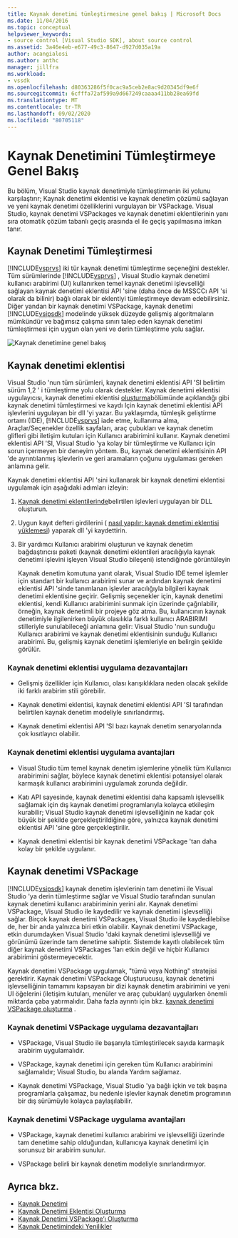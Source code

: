 ```yaml
---
title: Kaynak denetimi tümleştirmesine genel bakış | Microsoft Docs
ms.date: 11/04/2016
ms.topic: conceptual
helpviewer_keywords:
- source control [Visual Studio SDK], about source control
ms.assetid: 3a46e4eb-e677-49c3-8647-d927d035a19a
author: acangialosi
ms.author: anthc
manager: jillfra
ms.workload:
- vssdk
ms.openlocfilehash: d80363286f5f0cac9a5ceb2e8ac9d20345df9e6f
ms.sourcegitcommit: 6cfffa72af599a9d667249caaaa411bb28ea69fd
ms.translationtype: MT
ms.contentlocale: tr-TR
ms.lasthandoff: 09/02/2020
ms.locfileid: "80705118"
---
```

# <a name="source-control-integration-overview"></a>Kaynak Denetimini Tümleştirmeye Genel Bakış
Bu bölüm, Visual Studio kaynak denetimiyle tümleştirmenin iki yolunu karşılaştırır; Kaynak denetimi eklentisi ve kaynak denetim çözümü sağlayan ve yeni kaynak denetimi özelliklerini vurgulayan bir VSPackage. Visual Studio, kaynak denetimi VSPackages ve kaynak denetimi eklentilerinin yanı sıra otomatik çözüm tabanlı geçiş arasında el ile geçiş yapılmasına imkan tanır.

## <a name="source-control-integration"></a>Kaynak Denetimi Tümleştirmesi
 [!INCLUDE[vsprvs](../../code-quality/includes/vsprvs_md.md)] iki tür kaynak denetimi tümleştirme seçeneğini destekler. Tüm sürümlerinde [!INCLUDE[vsprvs](../../code-quality/includes/vsprvs_md.md)] , Visual Studio kaynak denetimi kullanıcı arabirimi (UI) kullanırken temel kaynak denetimi işlevselliği sağlayan kaynak denetimi eklentisi API 'sine (daha önce de MSSCCı API 'si olarak da bilinir) bağlı olarak bir eklentiyi tümleştirmeye devam edebilirsiniz. Diğer yandan bir kaynak denetimi VSPackage, kaynak denetimi [!INCLUDE[vsipsdk](../../extensibility/includes/vsipsdk_md.md)] modelinde yüksek düzeyde gelişmiş algoritmaların mümkündür ve bağımsız çalışma sınırı talep eden kaynak denetimi tümleştirmesi için uygun olan yeni ve derin tümleştirme yolu sağlar.

 ![Kaynak denetimine genel bakış](../../extensibility/internals/media/sourcectnrloverview.gif "SourceCtnrlOverview")

## <a name="source-control-plug-in"></a>Kaynak denetimi eklentisi
 Visual Studio 'nun tüm sürümleri, kaynak denetimi eklentisi API 'SI belirtim sürüm 1,2 ' i tümleştirme yolu olarak destekler. Kaynak denetimi eklentisi uygulayıcısı, kaynak denetimi eklentisi [oluşturma](../../extensibility/internals/creating-a-source-control-plug-in.md)bölümünde açıklandığı gibi kaynak denetimi tümleştirmesi ve kaydı Için kaynak denetimi eklentisi API işlevlerini uygulayan bir dll 'yi yazar. Bu yaklaşımda, tümleşik geliştirme ortamı (IDE), [!INCLUDE[vsprvs](../../code-quality/includes/vsprvs_md.md)] iade etme, kullanıma alma, Araçlar/Seçenekler özellik sayfaları, araç çubukları ve kaynak denetim glifleri gibi iletişim kutuları için Kullanıcı arabirimini kullanır. Kaynak denetimi eklentisi API 'SI, Visual Studio 'ya kolay bir tümleştirme ve Kullanıcı için sorun içermeyen bir deneyim yöntem. Bu, kaynak denetimi eklentisinin API 'de ayrıntılanmış işlevlerin ve geri aramaların çoğunu uygulaması gereken anlamına gelir.

 Kaynak denetimi eklentisi API 'sini kullanarak bir kaynak denetimi eklentisi uygulamak için aşağıdaki adımları izleyin:

1. [Kaynak denetimi eklentilerinde](../../extensibility/source-control-plug-ins.md)belirtilen işlevleri uygulayan bir DLL oluşturun.

2. Uygun kayıt defteri girdilerini ( [nasıl yapılır: kaynak denetimi eklentisi yüklemesi](../../extensibility/internals/how-to-install-a-source-control-plug-in.md)) yaparak dll 'yi kaydettirin.

3. Bir yardımcı Kullanıcı arabirimi oluşturun ve kaynak denetim bağdaştırıcısı paketi (kaynak denetimi eklentileri aracılığıyla kaynak denetimi işlevini işleyen Visual Studio bileşeni) istendiğinde görüntüleyin

   Kaynak denetim komutuna yanıt olarak, Visual Studio IDE temel işlemler için standart bir kullanıcı arabirimi sunar ve ardından kaynak denetimi eklentisi API 'sinde tanımlanan işlevler aracılığıyla bilgileri kaynak denetimi eklentisine geçirir. Gelişmiş seçenekler için, kaynak denetimi eklentisi, kendi Kullanıcı arabirimini sunmak için üzerinde çağrılabilir, örneğin, kaynak denetimli bir projeye göz atma. Bu, kullanıcının kaynak denetimiyle ilgilenirken büyük olasılıkla farklı kullanıcı ARABIRIMI stilleriyle sunulabileceği anlamına gelir: Visual Studio 'nun sunduğu Kullanıcı arabirimi ve kaynak denetimi eklentisinin sunduğu Kullanıcı arabirimi. Bu, gelişmiş kaynak denetimi işlemleriyle en belirgin şekilde görülür.

### <a name="drawbacks-to-implementing-a-source-control-plug-in"></a>Kaynak denetimi eklentisi uygulama dezavantajları

- Gelişmiş özellikler için Kullanıcı, olası karışıklıklara neden olacak şekilde iki farklı arabirim stili görebilir.

- Kaynak denetimi eklentisi, kaynak denetimi eklentisi API 'SI tarafından belirtilen kaynak denetim modeliyle sınırlandırmış.

- Kaynak denetimi eklentisi API 'SI bazı kaynak denetim senaryolarında çok kısıtlayıcı olabilir.

### <a name="advantages-to-implementing-a-source-control-plug-in"></a>Kaynak denetimi eklentisi uygulama avantajları

- Visual Studio tüm temel kaynak denetim işlemlerine yönelik tüm Kullanıcı arabirimini sağlar, böylece kaynak denetimi eklentisi potansiyel olarak karmaşık kullanıcı arabirimini uygulamak zorunda değildir.

- Katı API sayesinde, kaynak denetimi eklentisi daha kapsamlı işlevsellik sağlamak için dış kaynak denetimi programlarıyla kolayca etkileşim kurabilir; Visual Studio kaynak denetimi işlevselliğinin ne kadar çok büyük bir şekilde gerçekleştirildiğine göre, yalnızca kaynak denetimi eklentisi API 'sine göre gerçekleştirilir.

- Kaynak denetimi eklentisi bir kaynak denetimi VSPackage 'tan daha kolay bir şekilde uygulanır.

## <a name="source-control-vspackage"></a>Kaynak denetimi VSPackage
 [!INCLUDE[vsipsdk](../../extensibility/includes/vsipsdk_md.md)] kaynak denetim işlevlerinin tam denetimi ile Visual Studio 'ya derin tümleştirme sağlar ve Visual Studio tarafından sunulan kaynak denetimi kullanıcı arabiriminin yerini alır. Kaynak denetimi VSPackage, Visual Studio ile kaydedilir ve kaynak denetimi işlevselliği sağlar. Birçok kaynak denetimi VSPackages, Visual Studio ile kaydedilebilse de, her bir anda yalnızca biri etkin olabilir. Kaynak denetimi VSPackage, etkin durumdayken Visual Studio 'daki kaynak denetimi işlevselliği ve görünümü üzerinde tam denetime sahiptir. Sistemde kayıtlı olabilecek tüm diğer kaynak denetimi VSPackages 'ları etkin değil ve hiçbir Kullanıcı arabirimini göstermeyecektir.

 Kaynak denetimi VSPackage uygulamak, "tümü veya Nothing" stratejisi gerektirir. Kaynak denetimi VSPackage Oluşturucusu, kaynak denetimi işlevselliğinin tamamını kapsayan bir dizi kaynak denetim arabirimini ve yeni UI öğelerini (iletişim kutuları, menüler ve araç çubukları) uygularken önemli miktarda çaba yatırmalıdır. Daha fazla ayrıntı için bkz. [kaynak denetimi VSPackage oluşturma](../../extensibility/internals/creating-a-source-control-vspackage.md) .

### <a name="drawbacks-to-implementing-a-source-control-vspackage"></a>Kaynak denetimi VSPackage uygulama dezavantajları

- VSPackage, Visual Studio ile başarıyla tümleştirilecek sayıda karmaşık arabirim uygulamalıdır.

- VSPackage, kaynak denetimi için gereken tüm Kullanıcı arabirimini sağlamalıdır; Visual Studio, bu alanda Yardım sağlamaz.

- Kaynak denetimi VSPackage, Visual Studio 'ya bağlı içkin ve tek başına programlarla çalışamaz, bu nedenle işlevler kaynak denetim programının bir dış sürümüyle kolayca paylaşılabilir.

### <a name="advantages-to-implementing-a-source-control-vspackage"></a>Kaynak denetimi VSPackage uygulama avantajları

- VSPackage, kaynak denetimi kullanıcı arabirimi ve işlevselliği üzerinde tam denetime sahip olduğundan, kullanıcıya kaynak denetimi için sorunsuz bir arabirim sunulur.

- VSPackage belirli bir kaynak denetim modeliyle sınırlandırmıyor.

## <a name="see-also"></a>Ayrıca bkz.
- [Kaynak Denetimi](../../extensibility/internals/source-control.md)
- [Kaynak Denetimi Eklentisi Oluşturma](../../extensibility/internals/creating-a-source-control-plug-in.md)
- [Kaynak Denetimi VSPackage’ı Oluşturma](../../extensibility/internals/creating-a-source-control-vspackage.md)
- [Kaynak Denetimindeki Yenilikler](../../extensibility/internals/what-s-new-in-source-control.md)
